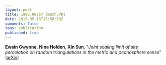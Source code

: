 ```yaml
---
layout: post
title: 1905.06757 [math.PR]
date: 2019-05-16T13:58:10Z
comments: false
tags: publication
published: true
---
```


<b>Ewain Gwynne</b>, <b>Nina Holden</b>, <b>Xin Sun</b>, "<i>Joint scaling limit of site percolation on random triangulations in the  metric and peanosphere sense</i>" ([arXiv](http://arxiv.org/abs/1905.06757v1))
